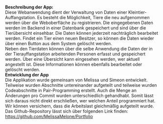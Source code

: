 <b>Beschreibung der App:</b><br>
Diese Webanwendung dient der Verwaltung von Daten einer Kleintier-Auffangstation. Es besteht die Möglichkeit, Tiere die neu aufgenommen werden über die Weboberfläche zu registrieren. Die eingegebenen Daten werden im Backend in einer Datenbank gespeichert und sind über die Tierübersicht einsehbar. Die Daten können jederzeit nachträglich bearbeitet werden. Findet ein Tier einen neuen Besitzer, so können die Daten wieder über einen Button aus dem System gelöscht werden.<br>
Neben den Tierdaten können über die selbe Anwendung die Daten der in der Tierauffangstation arbeitenden Personen erfasst und gespeichert werden. Über eine Übersicht kann eingesehen werden, wer aktuell angestellt ist. Diese Informationen können ebenfalls bearbeitet oder gelöscht werden. <br>
<b>Entwicklung der App</b><br>
Die Applikation wurde gemeinsam von Melissa und Simeon entwickelt. Teilweise wurden Abschnitte untereinander aufgeteilt und teilweise wurden Codeabschnitte in Pair-Programming erstellt. Auch die Menge an Änderungen pro Commit wurden unterschiedlich gehandhabt. Somit lässt sich daraus nicht direkt erschließen, wer welchen Anteil programmiert hat. Wir können versichern, dass die Arbeitslast gleichmäßig aufgeteilt wurde. <br>
Das Github-Repository lässt sich über folgenden Link finden: https://github.com/MelissaMelone/Portfolio
